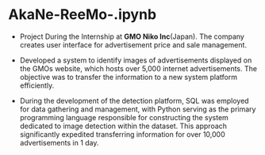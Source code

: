 # AkaNe-ReeMo-.ipynb
- Project During the Internship at **GMO Niko Inc**(Japan). The company creates user interface for advertisement price and sale management.

- Developed a system to identify images of advertisements displayed on the GMOs website, which hosts over 5,000 internet advertisements. The objective was to transfer the information to a new system platform efficiently.

- During the development of the detection platform, SQL was employed for data gathering and management, with Python serving as the primary programming language responsible for constructing the system dedicated to image detection within the dataset. This approach significantly expedited transferring information for over 10,000 advertisements in 1 day.
